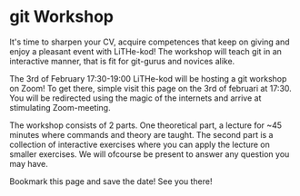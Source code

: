 # git Workshop
It's time to sharpen your CV, acquire competences that
keep on giving and enjoy a pleasant event with LiTHe-kod!
The workshop will teach git in an interactive manner, that is
fit for git-gurus and novices alike.

The 3rd of February 17:30-19:00 LiTHe-kod will be hosting
a git workshop on Zoom! To get there, simple visit this page on the 3rd of februari at 17:30.
You will be redirected using the magic of the internets and arrive at stimulating Zoom-meeting.

The workshop consists of 2 parts. One theoretical part, a lecture for ~45 minutes where
commands and theory are taught. The second part is a collection of interactive
exercises where you can apply the lecture on smaller exercises. We will ofcourse be present
to answer any question you may have.

Bookmark this page and save the date! See you there!
